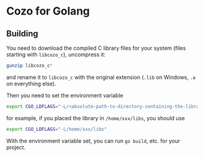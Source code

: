# Cozo for Golang

## Building

You need to download the compiled C library files for your system
(files starting with `libcozo_c`), uncompress it:

```bash
gunzip libcozo_c*
```

and rename it to
`libcozo_c` with the original extension (`.lib` on Windows, `.a` on everything else).

Then you need to set the environment variable

```bash
export CGO_LDFLAGS="-L/<absolute-path-to-directory-containing-the-library>"
```

for example, if you placed the library in `/home/xxx/libs`, you should use

```bash
export CGO_LDFLAGS="-L/home/xxx/libs"
```

With the environment variable set, you can run `go build`, etc. for your project.